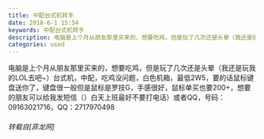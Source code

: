 ```yaml
---
title: 中配台式机转手
date: 2018-6-1 15:54
keywords: 中配台式机转手
description: 电脑是上个月从朋友那里买来的，想要吃鸡，但是玩了几次还是头晕（我还是玩我的LOL去吧~）台式机，中配，吃鸡没问题，白色机箱，最低2W5，要的话鼠标键盘送你了，键盘很一般但是鼠标是罗技G，手感很好，鼠标单买也要200+，想要的朋友可以给我发短信（）白天上班最好不要打电话）或者QQ，号码：09163021716，QQ：2717970498
categories: used
---
```

<td class="t_f" id="postmessage_1381934">

电脑是上个月从朋友那里买来的，想要吃鸡，但是玩了几次还是头晕（我还是玩我的LOL去吧~）台式机，中配，吃鸡没问题，白色机箱，最低2W5，要的话鼠标键盘送你了，键盘很一般但是鼠标是罗技G，手感很好，鼠标单买也要200+，想要的朋友可以给我发短信（）白天上班最好不要打电话）或者QQ，号码：09163021716，QQ：2717970498</td>
###### 转载自[菲龙网]